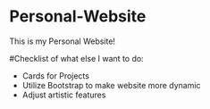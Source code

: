 # Personal-Website

This is my Personal Website!

#Checklist of what else I want to do:
* Cards for Projects
* Utilize Bootstrap to make website more dynamic
* Adjust artistic features
